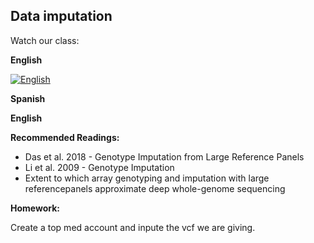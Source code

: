 ## Data imputation ##

Watch our class:

**English** 

[![English](https://img.youtube.com/vi/Yh-5XxyZSSw/0.jpg)](https://youtube.com/watch?v=Yh-5XxyZSSw)

**Spanish**

**English** 

**Recommended Readings:**
- Das et al. 2018 - Genotype Imputation from Large Reference Panels
- Li et al. 2009 - Genotype Imputation
- Extent to which array genotyping and imputation with large referencepanels approximate deep whole-genome sequencing

**Homework:**

Create a top med account and inpute the vcf we are giving. 
